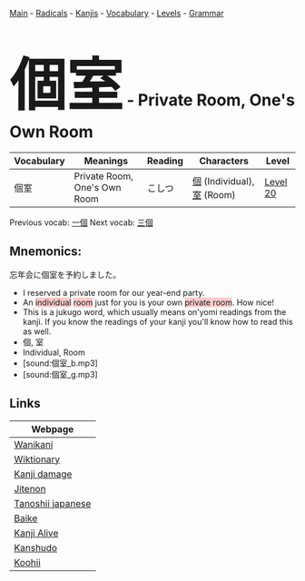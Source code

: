 <style> bigfont {font-size: 100px}</style>
[Main](../README.md) -
[Radicals](../radicals.md) -
[Kanjis](../kanjis.md) -
[Vocabulary](../vocabulary.md) -
[Levels](../levels.md) -
[Grammar](../grammar.md)
# <bigfont> 個室</bigfont> - Private Room, One's Own Room 

| Vocabulary | Meanings | Reading | Characters | Level |
| --- | --- | --- | --- | --- |
| 個室 | Private Room, One's Own Room | こしつ |  [個](../kanjis/個.md) (Individual), [室](../kanjis/室.md) (Room) | [Level 20](../levels/wk_level20.md) |

Previous vocab: [一個](一個.md) Next vocab: [三個](三個.md) 

## Mnemonics:
忘年会に個室を予約しました。
* I reserved a private room for our year-end party.
* An <span style="background-color:#ffcccb"> individual</span> <span style="background-color:#ffcccb"> room</span> just for you is your own <span style="background-color:#ffcccb"> private room</span>. How nice!
* This is a jukugo word, which usually means on'yomi readings from the kanji. If you know the readings of your kanji you'll know how to read this as well.
* 個, 室
* Individual, Room
* [sound:個室_b.mp3]
* [sound:個室_g.mp3]


## Links 

| Webpage |
| --- |
| [Wanikani          ](https://www.wanikani.com/kanji/個室) |
| [Wiktionary        ](https://en.wiktionary.org/wiki/個室) |
| [Kanji damage      ](http://www.kanjidamage.com/kanji/search?utf8=✓&q=個室) |
| [Jitenon           ](https://jitenon.com/kanji/個室) |
| [Tanoshii japanese ](https://www.tanoshiijapanese.com/dictionary/kanji.cfm?k=個室) |
| [Baike             ](https://baike.baidu.com/item/個室) |
| [Kanji Alive       ](https://app.kanjialive.com/個室) |
| [Kanshudo          ](https://www.kanshudo.com/searchmn?q=個室) |
| [Koohii            ](https://kanji.koohii.com/study/kanji/個室) |
